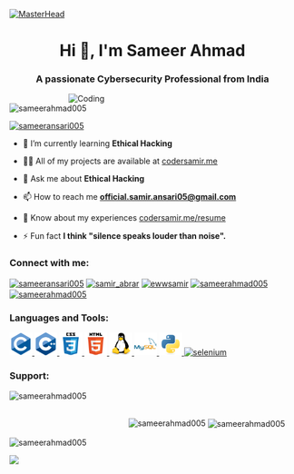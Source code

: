 [![MasterHead](https://cdna.artstation.com/p/assets/images/images/028/102/058/original/pixel-jeff-matrix-s.gif?1593487263)](https://coedrsamir.me)
<h1 align="center">Hi 👋, I'm Sameer Ahmad</h1>
<h3 align="center">A passionate Cybersecurity Professional from India</h3>
<img align="right" alt="Coding" width="400" src="https://miro.medium.com/v2/resize:fit:1360/1*IRGHmiGsa16stedQvIaZfw.gif">
<p align="left"> <img src="https://komarev.com/ghpvc/?username=sameerahmad005&label=Profile%20views&color=0e75b6&style=flat" alt="sameerahmad005" /> </p>

<p align="left"> <a href="https://twitter.com/sameeransari005" target="blank"><img src="https://img.shields.io/twitter/follow/sameeransari005?logo=twitter&style=for-the-badge" alt="sameeransari005" /></a> </p>

- 🌱 I’m currently learning **Ethical Hacking**

- 👨‍💻 All of my projects are available at [codersamir.me](http://codersamir.me)

- 💬 Ask me about **Ethical Hacking**

- 📫 How to reach me **official.samir.ansari05@gmail.com**

- 📄 Know about my experiences [codersamir.me/resume](http://codersamir.me/resume)

- ⚡ Fun fact **I think "silence speaks louder than noise".**

<h3 align="left">Connect with me:</h3>
<p align="left">
<a href="https://twitter.com/sameeransari005" target="blank"><img align="center" src="https://raw.githubusercontent.com/rahuldkjain/github-profile-readme-generator/master/src/images/icons/Social/twitter.svg" alt="sameeransari005" height="30" width="40" /></a>
<a href="https://linkedin.com/in/samir_abrar" target="blank"><img align="center" src="https://raw.githubusercontent.com/rahuldkjain/github-profile-readme-generator/master/src/images/icons/Social/linked-in-alt.svg" alt="samir_abrar" height="30" width="40" /></a>
<a href="https://instagram.com/ewwsamir" target="blank"><img align="center" src="https://raw.githubusercontent.com/rahuldkjain/github-profile-readme-generator/master/src/images/icons/Social/instagram.svg" alt="ewwsamir" height="30" width="40" /></a>
<a href="https://www.hackerrank.com/sameerahmad005" target="blank"><img align="center" src="https://raw.githubusercontent.com/rahuldkjain/github-profile-readme-generator/master/src/images/icons/Social/hackerrank.svg" alt="sameerahmad005" height="30" width="40" /></a>
<a href="https://www.leetcode.com/sameerahmad005" target="blank"><img align="center" src="https://raw.githubusercontent.com/rahuldkjain/github-profile-readme-generator/master/src/images/icons/Social/leet-code.svg" alt="sameerahmad005" height="30" width="40" /></a>
</p>

<h3 align="left">Languages and Tools:</h3>
<p align="left"> <a href="https://www.cprogramming.com/" target="_blank" rel="noreferrer"> <img src="https://raw.githubusercontent.com/devicons/devicon/master/icons/c/c-original.svg" alt="c" width="40" height="40"/> </a> <a href="https://www.w3schools.com/cpp/" target="_blank" rel="noreferrer"> <img src="https://raw.githubusercontent.com/devicons/devicon/master/icons/cplusplus/cplusplus-original.svg" alt="cplusplus" width="40" height="40"/> </a> <a href="https://www.w3schools.com/css/" target="_blank" rel="noreferrer"> <img src="https://raw.githubusercontent.com/devicons/devicon/master/icons/css3/css3-original-wordmark.svg" alt="css3" width="40" height="40"/> </a> <a href="https://www.w3.org/html/" target="_blank" rel="noreferrer"> <img src="https://raw.githubusercontent.com/devicons/devicon/master/icons/html5/html5-original-wordmark.svg" alt="html5" width="40" height="40"/> </a> <a href="https://www.linux.org/" target="_blank" rel="noreferrer"> <img src="https://raw.githubusercontent.com/devicons/devicon/master/icons/linux/linux-original.svg" alt="linux" width="40" height="40"/> </a> <a href="https://www.mysql.com/" target="_blank" rel="noreferrer"> <img src="https://raw.githubusercontent.com/devicons/devicon/master/icons/mysql/mysql-original-wordmark.svg" alt="mysql" width="40" height="40"/> </a> <a href="https://www.python.org" target="_blank" rel="noreferrer"> <img src="https://raw.githubusercontent.com/devicons/devicon/master/icons/python/python-original.svg" alt="python" width="40" height="40"/> </a> <a href="https://www.selenium.dev" target="_blank" rel="noreferrer"> <img src="https://raw.githubusercontent.com/detain/svg-logos/780f25886640cef088af994181646db2f6b1a3f8/svg/selenium-logo.svg" alt="selenium" width="40" height="40"/> </a> </p>

<h3 align="left">Support:</h3>
<p><a href="https://www.buymeacoffee.com/sameerahmad005"> <img align="left" src="https://cdn.buymeacoffee.com/buttons/v2/default-yellow.png" height="50" width="210" alt="sameerahmad005" /></a></p><br><br>

<p><img align="left" src="https://github-readme-stats.vercel.app/api/top-langs?username=sameerahmad005&show_icons=true&locale=en&layout=compact" alt="sameerahmad005" /></p>

<p>&nbsp;<img align="center" src="https://github-readme-stats.vercel.app/api?username=sameerahmad005&show_icons=true&locale=en" alt="sameerahmad005" /></p>

<p><img align="center" src="https://github-readme-streak-stats.herokuapp.com/?user=sameerahmad005&" alt="sameerahmad005" /></p>
<img src="https://raw.githubusercontent.com/Trilokia/Trilokia/379277808c61ef204768a61bbc5d25bc7798ccf1/bottom_header.svg" />
